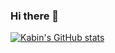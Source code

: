 ### Hi there 👋

<!--
**kabinnam/kabinnam** is a ✨ _special_ ✨ repository because its `README.md` (this file) appears on your GitHub profile.

Here are some ideas to get you started:

- 🔭 I’m currently working on ...
- 🌱 I’m currently learning ...
- 👯 I’m looking to collaborate on ...
- 🤔 I’m looking for help with ...
- 💬 Ask me about ...
- 📫 How to reach me: ...
- 😄 Pronouns: ...
- ⚡ Fun fact: ...
-->

[![Kabin's GitHub stats](https://github-readme-stats.vercel.app/api?username=kabinnam)](https://github.com/anuraghazra/github-readme-stats)
